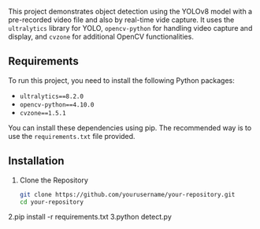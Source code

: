 This project demonstrates object detection using the YOLOv8 model with a pre-recorded video file and also by real-time vide capture. It uses the `ultralytics` library for YOLO, `opencv-python` for handling video capture and display, and `cvzone` for additional OpenCV functionalities.

## Requirements

To run this project, you need to install the following Python packages:

- `ultralytics==8.2.0`
- `opencv-python==4.10.0`
- `cvzone==1.5.1`

You can install these dependencies using pip. The recommended way is to use the `requirements.txt` file provided.

## Installation

1. Clone the Repository

   ```bash
   git clone https://github.com/yourusername/your-repository.git
   cd your-repository
2.pip install -r requirements.txt
3.python detect.py
